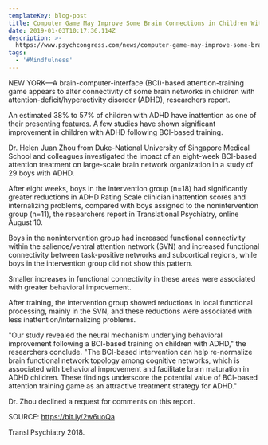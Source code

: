 ```yaml
---
templateKey: blog-post
title: Computer Game May Improve Some Brain Connections in Children With ADHD
date: 2019-01-03T10:17:36.114Z
description: >-
  https://www.psychcongress.com/news/computer-game-may-improve-some-brain-connections-children-adhd
tags:
  - '#Mindfulness'
---
```

NEW YORK—A brain-computer-interface (BCI)-based attention-training game appears to alter connectivity of some brain networks in children with attention-deficit/hyperactivity disorder (ADHD), researchers report.



An estimated 38% to 57% of children with ADHD have inattention as one of their presenting features. A few studies have shown significant improvement in children with ADHD following BCI-based training.



Dr. Helen Juan Zhou from Duke-National University of Singapore Medical School and colleagues investigated the impact of an eight-week BCI-based attention treatment on large-scale brain network organization in a study of 29 boys with ADHD.



After eight weeks, boys in the intervention group (n=18) had significantly greater reductions in ADHD Rating Scale clinician inattention scores and internalizing problems, compared with boys assigned to the nonintervention group (n=11), the researchers report in Translational Psychiatry, online August 10.



Boys in the nonintervention group had increased functional connectivity within the salience/ventral attention network (SVN) and increased functional connectivity between task-positive networks and subcortical regions, while boys in the intervention group did not show this pattern.



Smaller increases in functional connectivity in these areas were associated with greater behavioral improvement.



After training, the intervention group showed reductions in local functional processing, mainly in the SVN, and these reductions were associated with less inattention/internalizing problems.



"Our study revealed the neural mechanism underlying behavioral improvement following a BCI-based training on children with ADHD," the researchers conclude. "The BCI-based intervention can help re-normalize brain functional network topology among cognitive networks, which is associated with behavioral improvement and facilitate brain maturation in ADHD children. These findings underscore the potential value of BCI-based attention training game as an attractive treatment strategy for ADHD."



Dr. Zhou declined a request for comments on this report.



SOURCE: https://bit.ly/2w6uoQa



Transl Psychiatry 2018.
